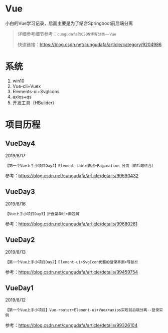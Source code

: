 ﻿# Vue
小白的Vue学习记录，后面主要是为了结合Springboot前后端分离

>详细参考细节参考：`cungudafa的CSDN博客分类——Vue`
>
>快速链接：https://blog.csdn.net/cungudafa/article/category/9204986

# 系统

1. win10
2. Vue-cli+Vuex
3. Elements-ui+SvgIcons
4. axios+qs
5. 开发工具（HBuilder）

# 项目历程

## VueDay4

2019/8/17

`【第一个Vue上手小项目Day4】Element-table表格+Pagination 分页（前后端结合）`

参考：https://blog.csdn.net/cungudafa/article/details/99690432

## VueDay3

2019/8/16

`【Vue上手小项目Day3】折叠菜单栏+面包屑`

参考：https://blog.csdn.net/cungudafa/article/details/99680261

## VueDay2

2019/8/13

`【第一个Vue上手小项目Day2】Element-ui+SvgIcon优雅的登录界面+导航栏`

参考：https://blog.csdn.net/cungudafa/article/details/99459754


## VueDay1

2019/8/12

`【第一个Vue上手小项目】Vue-router+Element-ui+Vuex+axios实现前后端分离--登录实例`

参考：https://blog.csdn.net/cungudafa/article/details/99326104
